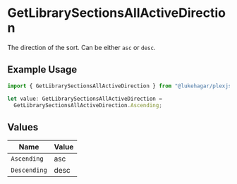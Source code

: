 # GetLibrarySectionsAllActiveDirection

The direction of the sort. Can be either `asc` or `desc`.


## Example Usage

```typescript
import { GetLibrarySectionsAllActiveDirection } from "@lukehagar/plexjs/sdk/models/operations";

let value: GetLibrarySectionsAllActiveDirection =
  GetLibrarySectionsAllActiveDirection.Ascending;
```

## Values

| Name         | Value        |
| ------------ | ------------ |
| `Ascending`  | asc          |
| `Descending` | desc         |